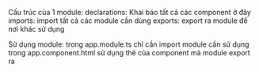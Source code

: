 Cấu trúc của 1 module:
declarations: Khai báo tất cả các component ở đây
imports: import tất cả các module cần dùng
exports: export ra module để nơi khác sử dụng

Sử dụng module:
trong app.module.ts chỉ cần import module cần sử dụng
trong app.component.html sử dụng thẻ của component mà module export ra